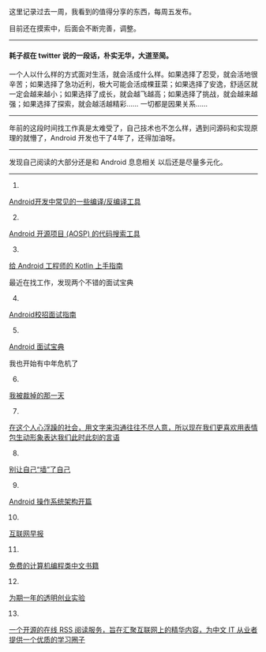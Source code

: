 这里记录过去一周，我看到的值得分享的东西，每周五发布。

目前还在摸索中，后面会不断完善，调整。

---
#### 耗子叔在 twitter 说的一段话，朴实无华，大道至简。
一个人以什么样的方式面对生活，就会活成什么样。如果选择了忍受，就会活地很辛苦；如果选择了急功近利，极大可能会活成棵韮菜；如果选择了安逸，舒适区就一定会越来越小；如果选择了成长，就会越飞越高；如果选择了挑战，就会越来越强；如果选择了探索，就会越活越精彩…… 一切都是因果关系……

---

年前的这段时间找工作真是太难受了，自己技术也不怎么样，遇到问源码和实现原理的就懵了，Android 开发也干了4年了，还得加油呀。

---

                                               
发现自己阅读的大部分还是和 Android 息息相关 以后还是尽量多元化。

---
1.
[Android开发中常见的一些编译/反编译工具](https://github.com/Jermic/Android-Crack-Tool?utm_source=androidweekly.io&utm_medium=website)


2.
[Android 开源项目 (AOSP) 的代码搜索工具](https://cs.android.com)


3.
[给 Android 工程师的 Kotlin 上手指南](https://kaixue.io/)


最近在找工作，发现两个不错的面试宝典

4.
[Android校招面试指南](https://lrh1993.gitbooks.io/android_interview_guide/content/)



5.
[Android 面试宝典](https://alleniverson.gitbooks.io/android-interview/content/)


我也开始有中年危机了

6.
[我被裁掉的那一天](https://alleniverson.gitbooks.io/android-interview/content/)


7.
[在这个人心浮躁的社会，用文字来沟通往往不尽人意，所以现在我们更喜欢用表情包生动形象表达我们此时此刻的言语](https://alleniverson.gitbooks.io/android-interview/content/)


8.
[别让自己“墙”了自己](https://alleniverson.gitbooks.io/android-interview/content/)


9.
[Android 操作系统架构开篇](https://alleniverson.gitbooks.io/android-interview/content/)


10.
[互联网早报](https://www.yuque.com/cuteximi/daily/)



11.
[免费的计算机编程类中文书籍](https://www.yuque.com/cuteximi/daily/)


12.
[为期一年的透明创业实验](https://www.yuque.com/cuteximi/daily/)


13.
[一个开源的在线 RSS 阅读服务，旨在汇聚互联网上的精华内容，为中文 IT 从业者提供一个优质的学习圈子](https://www.yuque.com/cuteximi/daily/)



